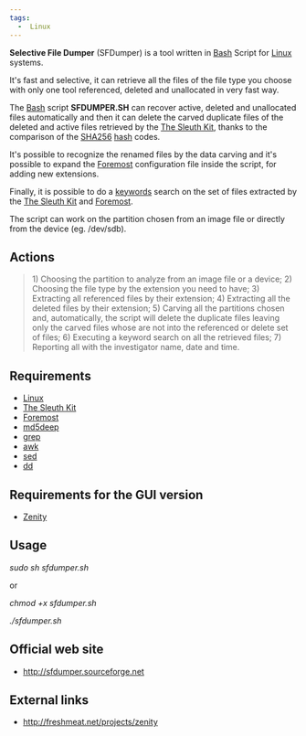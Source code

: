 ```yaml
---
tags:
  -  Linux
---
```

**Selective File Dumper** (SFDumper) is a tool written in
[Bash](bash.md) Script for [Linux](linux.md) systems.

It's fast and selective, it can retrieve all the files of the file type
you choose with only one tool referenced, deleted and unallocated in
very fast way.

The [Bash](bash.md) script **SFDUMPER.SH** can recover active,
deleted and unallocated files automatically and then it can delete the
carved duplicate files of the deleted and active files retrieved by the
[The Sleuth Kit](the_sleuth_kit.md), thanks to the comparison of the
[SHA256](sha-2.md) [hash](hash.md) codes.

It's possible to recognize the renamed files by the data carving and
it's possible to expand the [Foremost](foremost.md)
configuration file inside the script, for adding new extensions.

Finally, it is possible to do a [keywords](keywords.md) search
on the set of files extracted by the [The Sleuth Kit](the_sleuth_kit.md)
and [Foremost](foremost.md).

The script can work on the partition chosen from an image file or
directly from the device (eg. /dev/sdb).

## Actions

> 1\) Choosing the partition to analyze from an image file or a
> device;
> 2) Choosing the file type by the extension you need to have;
> 3) Extracting all referenced files by their extension;
> 4) Extracting all the deleted files by their extension;
> 5) Carving all the partitions chosen and, automatically, the script
> will
> delete the duplicate files leaving only the carved files whose are
> not
> into the referenced or delete set of files;
> 6) Executing a keyword search on all the retrieved files;
> 7) Reporting all with the investigator name, date and time.

## Requirements

- [Linux](linux.md)
- [The Sleuth Kit](the_sleuth_kit.md)
- [Foremost](foremost.md)
- [md5deep](md5deep.md)
- [grep](grep.md)
- [awk](awk.md)
- [sed](sed.md)
- [dd](dd.md)

## Requirements for the GUI version

- [Zenity](zenity.md)

## Usage

*sudo sh sfdumper.sh*

or

*chmod +x sfdumper.sh*

*./sfdumper.sh*

## Official web site

- <http://sfdumper.sourceforge.net>

## External links

- <http://freshmeat.net/projects/zenity>

